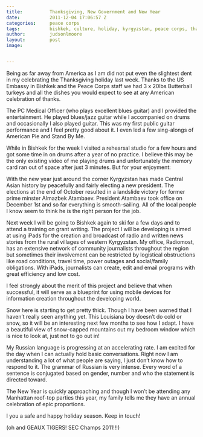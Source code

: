 ```yaml
---
title:			Thanksgiving, New Government and New Year
date:			2011-12-04 17:06:57 Z
categories:		peace corps
tags:			bishkek, culture, holiday, kyrgyzstan, peace corps, thanksgiving
author:			judsonlmoore
layout:			post
image:			


---
```


Being as far away from America as I am did not put even the slightest dent in my celebrating the Thanksgiving holiday last week. Thanks to the US Embassy in Bishkek and the Peace Corps staff we had 3 x 20lbs Butterball turkeys and all the dishes you would expect to see at any American celebration of thanks.

The PC Medical Officer (who plays excellent blues guitar) and I provided the entertainment. He played blues/jazz guitar while I accompanied on drums and occasionally I also played guitar. This was my first public guitar performance and I feel pretty good about it. I even led a few sing-alongs of American Pie and Stand By Me.

While in Bishkek for the week I visited a rehearsal studio for a few hours and got some time in on drums after a year of no practice. I believe this may be the only existing video of me playing drums and unfortunately the memory card ran out of space after just 3 minutes. But for your enjoyment:

With the new year just around the corner Kyrgyzstan has made Central Asian history by peacefully and fairly electing a new president. The elections at the end of October resulted in a landslide victory for former prime minster Almazbek Atambaev. President Atambaev took office on December 1st and so far everything is smooth-sailing. All of the local people I know seem to think he is the right person for the job.

Next week I will be going to Bishkek again to ski for a few days and to attend a training on grant writing. The project I will be developing is aimed at using iPads for the creation and broadcast of radio and written news stories from the rural villages of western Kyrgyzstan. My office, Radiomost, has an extensive network of community journalists throughout the region but sometimes their involvement can be restricted by logistical obstructions like road conditions, travel time, power outages and social/family obligations. With iPads, journalists can create, edit and email programs with great efficiency and low cost.

I feel strongly about the merit of this project and believe that when successful, it will serve as a blueprint for using mobile devices for information creation throughout the developing world.

Snow here is starting to get pretty thick. Though I have been warned that I haven’t really seen anything yet. This Louisiana boy doesn’t do cold or snow, so it will be an interesting next few months to see how I adapt. I have a beautiful view of snow-capped mountains out my bedroom window which is nice to look at, just not to go out in!

My Russian language is progressing at an accelerating rate. I am excited for the day when I can actually hold basic conversations. Right now I am understanding a lot of what people are saying, I just don’t know how to respond to it. The grammar of Russian is very intense. Every word of a sentence is conjugated based on gender, number and who the statement is directed toward.

The New Year is quickly approaching and though I won’t be attending any Manhattan roof-top parties this year, my family tells me they have an annual celebration of epic proportions.

I you a safe and happy holiday season. Keep in touch!

(oh and GEAUX TIGERS! SEC Champs 2011!!!)
